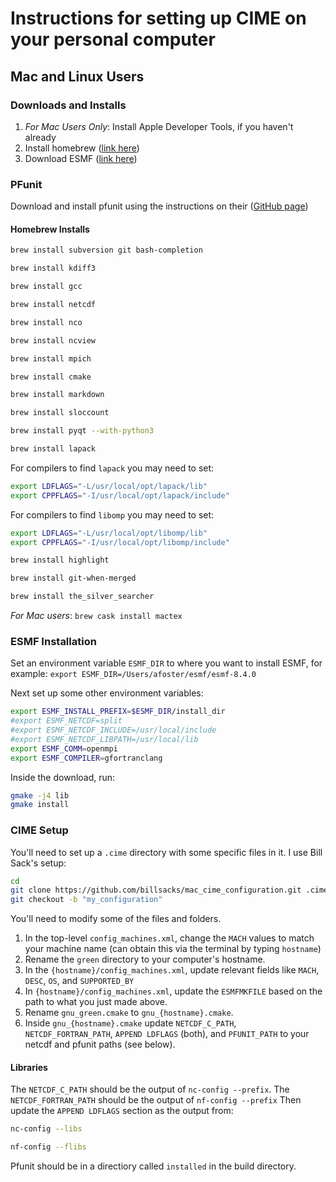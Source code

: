# Instructions for setting up CIME on your personal computer

## Mac and Linux Users

### Downloads and Installs

1. *For Mac Users Only*: Install Apple Developer Tools, if you haven't already
2. Install homebrew ([link here](https://brew.sh/))
3. Download ESMF ([link here](https://earthsystemmodeling.org/static/releases.html))

### PFunit

Download and install pfunit using the instructions on their ([GitHub page](https://github.com/Goddard-Fortran-Ecosystem/pFUnit))

#### Homebrew Installs

```bash
brew install subversion git bash-completion

brew install kdiff3

brew install gcc

brew install netcdf 

brew install nco

brew install ncview

brew install mpich

brew install cmake

brew install markdown

brew install sloccount

brew install pyqt --with-python3

brew install lapack
```

For compilers to find `lapack` you may need to set:

```bash
export LDFLAGS="-L/usr/local/opt/lapack/lib"
export CPPFLAGS="-I/usr/local/opt/lapack/include"
```

For compilers to find `libomp` you may need to set:

```bash
export LDFLAGS="-L/usr/local/opt/libomp/lib"
export CPPFLAGS="-I/usr/local/opt/libomp/include"
```

```bash
brew install highlight

brew install git-when-merged

brew install the_silver_searcher
```

*For Mac users*: `brew cask install mactex`

### ESMF Installation

Set an environment variable `ESMF_DIR` to where you want to install ESMF, for example: `export ESMF_DIR=/Users/afoster/esmf/esmf-8.4.0`

Next set up some other environment variables:

```bash
export ESMF_INSTALL_PREFIX=$ESMF_DIR/install_dir
#export ESMF_NETCDF=split
#export ESMF_NETCDF_INCLUDE=/usr/local/include
#export ESMF_NETCDF_LIBPATH=/usr/local/lib
export ESMF_COMM=openmpi
export ESMF_COMPILER=gfortranclang
```

Inside the download, run:

```bash
gmake -j4 lib
gmake install
```

### CIME Setup

You'll need to set up a `.cime` directory with some specific files in it. I use Bill Sack's setup:

```bash
cd
git clone https://github.com/billsacks/mac_cime_configuration.git .cime
git checkout -b "my_configuration"
```

You'll need to modify some of the files and folders.

1. In the top-level `config_machines.xml`, change the `MACH` values to match your machine name (can obtain this via the terminal by typing `hostname`)
2. Rename the `green` directory to your computer's hostname.
3. In the `{hostname}/config_machines.xml`, update relevant fields like `MACH`, `DESC`, `OS`, and `SUPPORTED_BY`
4. In `{hostname}/config_machines.xml`, update the `ESMFMKFILE` based on the path to what you just made above.
5. Rename `gnu_green.cmake` to `gnu_{hostname}.cmake`.
6. Inside `gnu_{hostname}.cmake` update `NETCDF_C_PATH`, `NETCDF_FORTRAN_PATH`, `APPEND LDFLAGS` (both), and `PFUNIT_PATH` to your netcdf and pfunit paths (see below).

#### Libraries

The `NETCDF_C_PATH` should be the output of `nc-config --prefix`.
The `NETCDF_FORTRAN_PATH` should be the output of `nf-config --prefix`
Then update the `APPEND LDFLAGS` section as the output from:

```bash
nc-config --libs
```

```bash
nf-config --flibs 
```

Pfunit should be in a directiory called `installed` in the build directory.
